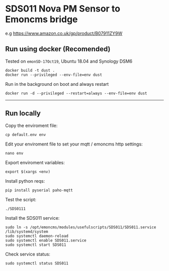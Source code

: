 # SDS011 Nova PM Sensor to Emoncms bridge

e.g https://www.amazon.co.uk/gp/product/B07911ZY9W


## Run using docker (Recomended)

Tested on `emonSD-17Oct19`, Ubuntu 18.04 and Synology DSM6

   ```
   docker build -t dust .
   docker run --privileged --env-file=env dust
   ```
   
Run in the background on boot and always restart

   `docker run -d --privileged --restart=always --env-file=env dust`
   
   
****

## Run locally 

Copy the enviroment file:

   `cp default.env env`

Edit your enviroment file to set your mqtt / emoncms http settings:

   `nano env`

Export enviroment variables:

   `export $(xargs <env)`

Install python reqs:

   `pip install pyserial paho-mqtt`

Test the script:

   `./SDS0111`
    
Install the SDS011 service:

    sudo ln -s /opt/emoncms/modules/usefulscripts/SDS011/SDS011.service /lib/systemd/system
    sudo systemctl daemon-reload
    sudo systemctl enable SDS011.service
    sudo systemctl start SDS011
    
Check service status:

    sudo systemctl status SDS011






